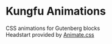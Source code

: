 # Kungfu Animations
CSS animations for Gutenberg blocks  
Headstart provided by [Animate.css](https://animate.style/)